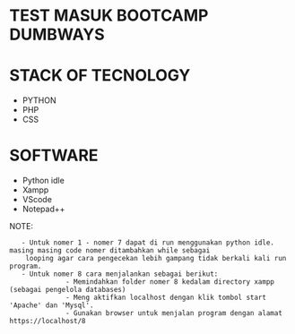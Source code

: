# TEST MASUK BOOTCAMP DUMBWAYS
# STACK OF TECNOLOGY
  - PYTHON
  - PHP
  - CSS
# SOFTWARE
  - Python idle
  - Xampp
  - VScode
  - Notepad++


  NOTE:
       
       - Untuk nomer 1 - nomer 7 dapat di run menggunakan python idle. masing masing code nomer ditambahkan while sebagai 
        looping agar cara pengecekan lebih gampang tidak berkali kali run program.
       - Untuk nomer 8 cara menjalankan sebagai berikut:
                  - Memindahkan folder nomer 8 kedalam directory xampp (sebagai pengelola databases)
                  - Meng aktifkan localhost dengan klik tombol start 'Apache' dan 'Mysql'.
                  - Gunakan browser untuk menjalan program dengan alamat https://localhost/8
